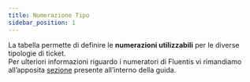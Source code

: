 ```yaml
---
title: Numerazione Tipo
sidebar_position: 1
---
```


La tabella permette di definire le **numerazioni utilizzabili** per le diverse tipologie di ticket.  
Per ulteriori informazioni riguardo i numeratori di Fluentis vi rimandiamo all’apposita [sezione](/docs/configurations/tables/fluentis-numerations) presente all’interno della  guida.